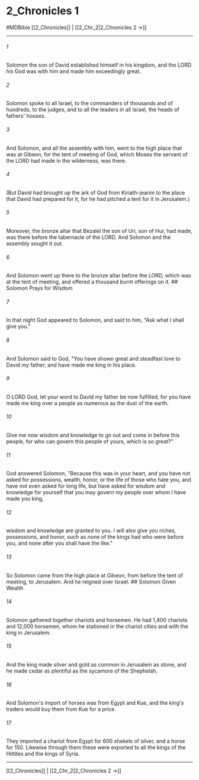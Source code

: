 # 2_Chronicles 1
#MDBible
[[2_Chronicles]] | [[2_Chr_2|2_Chronicles 2 →]]

***

###### 1 

Solomon the son of David established himself in his kingdom, and the LORD his God was with him and made him exceedingly great. 

###### 2 

Solomon spoke to all Israel, to the commanders of thousands and of hundreds, to the judges, and to all the leaders in all Israel, the heads of fathers' houses. 

###### 3 

And Solomon, and all the assembly with him, went to the high place that was at Gibeon, for the tent of meeting of God, which Moses the servant of the LORD had made in the wilderness, was there. 

###### 4 

(But David had brought up the ark of God from Kiriath-jearim to the place that David had prepared for it, for he had pitched a tent for it in Jerusalem.) 

###### 5 

Moreover, the bronze altar that Bezalel the son of Uri, son of Hur, had made, was there before the tabernacle of the LORD. And Solomon and the assembly sought it out. 

###### 6 

And Solomon went up there to the bronze altar before the LORD, which was at the tent of meeting, and offered a thousand burnt offerings on it. ## Solomon Prays for Wisdom 

###### 7 

In that night God appeared to Solomon, and said to him, "Ask what I shall give you." 

###### 8 

And Solomon said to God, "You have shown great and steadfast love to David my father, and have made me king in his place. 

###### 9 

O LORD God, let your word to David my father be now fulfilled, for you have made me king over a people as numerous as the dust of the earth. 

###### 10 

Give me now wisdom and knowledge to go out and come in before this people, for who can govern this people of yours, which is so great?" 

###### 11 

God answered Solomon, "Because this was in your heart, and you have not asked for possessions, wealth, honor, or the life of those who hate you, and have not even asked for long life, but have asked for wisdom and knowledge for yourself that you may govern my people over whom I have made you king, 

###### 12 

wisdom and knowledge are granted to you. I will also give you riches, possessions, and honor, such as none of the kings had who were before you, and none after you shall have the like." 

###### 13 

So Solomon came from the high place at Gibeon, from before the tent of meeting, to Jerusalem. And he reigned over Israel. ## Solomon Given Wealth 

###### 14 

Solomon gathered together chariots and horsemen. He had 1,400 chariots and 12,000 horsemen, whom he stationed in the chariot cities and with the king in Jerusalem. 

###### 15 

And the king made silver and gold as common in Jerusalem as stone, and he made cedar as plentiful as the sycamore of the Shephelah. 

###### 16 

And Solomon's import of horses was from Egypt and Kue, and the king's traders would buy them from Kue for a price. 

###### 17 

They imported a chariot from Egypt for 600 shekels of silver, and a horse for 150. Likewise through them these were exported to all the kings of the Hittites and the kings of Syria. 

***

[[2_Chronicles]] | [[2_Chr_2|2_Chronicles 2 →]]
